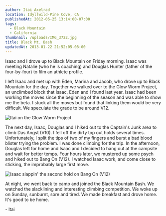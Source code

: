 ```yaml
---
author: Itai Axelrad
location: Idyllwild-Pine Cove, CA
publishedAt: 2012-06-25 13:14:00-07:00
tags:
  - Black Mountain
  - California
thumbnail: /uploads/IMG_3722.jpg
title: Black Mt. Bash
updatedAt: 2013-01-22 21:52:05-08:00
---
```


Isaac and I drove up to Black Mountain on Friday morning. Isaac was meeting Natalie (who he is coaching) and Douglas Hunter (father of the four-by-four) to film an athlete profile.

I left Isaac and met up with Eden, Marina and Jacob, who drove up to Black Mountain for the day. Together we walked over to the Glow Worm Project, an unclimbed block that Isaac, Eden and I found last year. Isaac had been working the moves since the beginning of the season and was able to show me the beta. I stuck all the moves but found that linking them would be very difficult. We speculate the grade to be around V12.

![Itai on the Glow Worm Project](/uploads/IMG_3722.jpg)

The next day, Isaac, Douglas and I hiked out to the Captain's Junk area to climb Das Angst (V10). I fell off the dirty top out holds several times. Unfortunately, I split the tips of two of my fingers and burst a bad blood blister trying the problem. I was done climbing for the trip. In the afternoon, Douglas left for home and Isaac and I decided to hang out at the campsite and wait for better temps. Four hours later, we mustered up some psych and hiked out to Bang On (V12). I watched Isaac work, and come close to sticking, the improbably large first move.

![Isaac slappin' the second hold on Bang On (V12)](/uploads/IMG_3774.jpg)

At night, we went back to camp and joined the Black Mountain Bash.
We watched the slacklining and interesting climbing competition. We woke up on Sunday, sunburnt, sore and tired. We made breakfast and drove home. It's good to be home.

\- Itai
